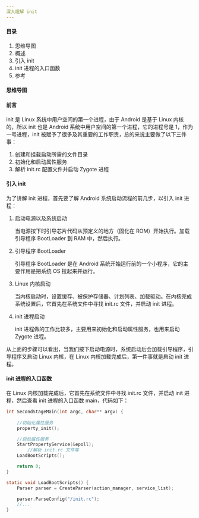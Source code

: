 ```yaml
---
深入理解 init
---
```


#### 目录

1. 思维导图
2. 概述
3. 引入 init
4. init 进程的入口函数
5. 参考

#### 思维导图

#### 前言

init 是 Linux 系统中用户空间的第一个进程，由于 Android 是基于 Linux 内核的，所以 init 也是 Android 系统中用户空间的第一个进程，它的进程号是 1，作为一号进程，init 被赋予了很多及其重要的工作职责，总的来说主要做了以下三件事：

1. 创建和挂载启动所需的文件目录
2. 初始化和启动属性服务
3. 解析 init.rc 配置文件并启动 Zygote 进程

#### 引入 init

为了讲解 init 进程，首先要了解 Android 系统启动流程的前几步，以引入 init 进程：

1. 启动电源以及系统启动

   当电源按下时引导芯片代码从预定义的地方（固化在 ROM）开始执行。加载引导程序 BootLoader 到 RAM 中，然后执行。

2. 引导程序 BootLoader

   引导程序 BootLoader 是在 Android 系统开始运行前的一个小程序，它的主要作用是把系统 OS 拉起来并运行。

3. Linux 内核启动

   当内核启动时，设置缓存、被保护存储器、计划列表、加载驱动。在内核完成系统设置后，它首先在系统文件中寻找 init.rc 文件，并启动 init 进程。

4. init 进程启动

   init 进程做的工作比较多，主要用来初始化和启动属性服务，也用来启动 Zygote 进程。

从上面的步骤可以看出，当我们按下启动电源时，系统启动后会加载引导程序，引导程序又启动 Linux 内核，在 Linux 内核加载完成后，第一件事就是启动 init 进程。

#### init 进程的入口函数

在 Linux 内核加载完成后，它首先在系统文件中寻找 init.rc 文件，并启动 init 进程，然后查看 init 进程的入口函数 main，代码如下：

```c
int SecondStageMain(int argc, char** argv) {
	
  	//初始化属性服务
    property_init();

  	//启动属性服务
    StartPropertyService(&epoll);
		//解析 init.rc 文件等
    LoadBootScripts();

    return 0;
}

static void LoadBootScripts() {
    Parser parser = CreateParser(action_manager, service_list);

    parser.ParseConfig("/init.rc");
  	//...
}
```

